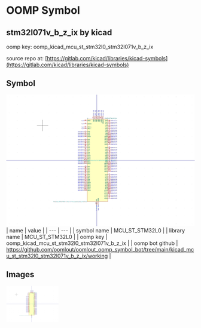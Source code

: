 # OOMP Symbol  
## stm32l071v_b_z_ix  by kicad  
  
oomp key: oomp_kicad_mcu_st_stm32l0_stm32l071v_b_z_ix  
  
source repo at: [https://gitlab.com/kicad/libraries/kicad-symbols](https://gitlab.com/kicad/libraries/kicad-symbols)  
## Symbol  
  
[![working.png](working_600.png)](working.png)  
| name | value | 
| --- | --- | 
| symbol name | MCU_ST_STM32L0 | 
| library name | MCU_ST_STM32L0 | 
| oomp key | oomp_kicad_mcu_st_stm32l0_stm32l071v_b_z_ix | 
| oomp bot github | https://github.com/oomlout/oomlout_oomp_symbol_bot/tree/main/kicad_mcu_st_stm32l0_stm32l071v_b_z_ix/working | 
## Images  
  
[![working.png](working_140.png)](working.png)  
